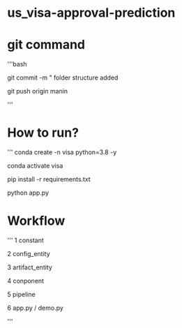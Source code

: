 # us_visa-approval-prediction

# git command

'''bash

git commit -m " folder structure added

git push origin manin

'''
# How to run?
'''
conda create -n visa python=3.8 -y

conda activate visa

pip install -r requirements.txt

python app.py



# Workflow

'''
1 constant

2 config_entity

3 artifact_entity

4 conponent

5 pipeline

6 app.py / demo.py

'''

